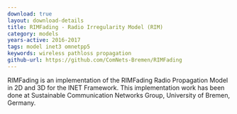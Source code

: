 ```yaml
---
download: true
layout: download-details
title: RIMFading - Radio Irregularity Model (RIM)
category: models
years-active: 2016-2017
tags: model inet3 omnetpp5
keywords: wireless pathloss propagation
github-url: https://github.com/ComNets-Bremen/RIMFading
---
```


RIMFading is an implementation of the RIMFading Radio Propagation Model in
2D and 3D for the INET Framework. This implementation work has been done
at Sustainable Communication Networks Group, University of Bremen, Germany.
